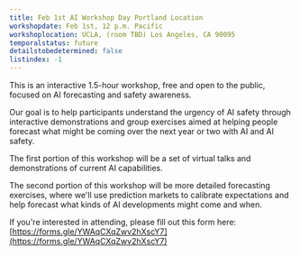 ```yaml
---
title: Feb 1st AI Workshop Day Portland Location
workshopdate: Feb 1st, 12 p.m. Pacific
workshoplocation: UCLA, (room TBD) Los Angeles, CA 90095
temporalstatus: future
detailstobedetermined: false
listindex: -1
---
```


This is an interactive 1.5-hour workshop, free and open to the public, focused
on AI forecasting and safety awareness.

Our goal is to help participants understand the urgency of AI safety through
interactive demonstrations and group exercises aimed at helping people forecast
what might be coming over the next year or two with AI and AI safety.

The first portion of this workshop will be a set of virtual talks and
demonstrations of current AI capabilities.

The second portion of this workshop will be more detailed forecasting exercises,
where we'll use prediction markets to calibrate expectations and help
forecast what kinds of AI developments might come and when.

If you're interested in attending, please fill out this form here:
[https://forms.gle/YWAqCXqZwv2hXscY7](https://forms.gle/YWAqCXqZwv2hXscY7)
